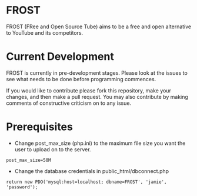 FROST
=====

FROST (FRee and Open Source Tube) aims to be a free and open alternative to YouTube and its competitors.


Current Development
===================

FROST is currently in pre-development stages. Please look at the issues to see what needs to be done before programming commences.

If you would like to contribute please fork this repository, make your changes, and then make a pull request. You may also contribute by making comments of constructive criticism on to any issue.


Prerequisites
=============

* Change post_max_size (php.ini) to the maximum file size you want the user to upload on to the server.
```
post_max_size=50M
```

* Change the database credentials in public_html/dbconnect.php
```
return new PDO('mysql:host=localhost; dbname=FROST', 'jamie', 'password');
```
